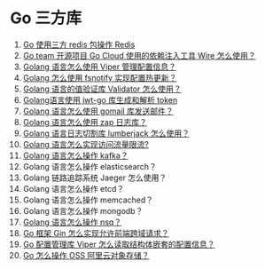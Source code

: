 # Go 三方库
1. [Go 使用三方 redis 包操作 Redis](https://mp.weixin.qq.com/s/7WtGQ2czx22GsCABZPGcHw)
2. [Go team 开源项目 Go Cloud 使用的依赖注入工具 Wire 怎么使用？](https://mp.weixin.qq.com/s/7B71pL7vH1PcmY00VbfG_g)
3. [Golang 语言怎么使用 Viper 管理配置信息？](https://mp.weixin.qq.com/s/zLFnhk4kJ1sefXTpThnlHQ)
4. [Golang 怎么使用 fsnotify 实现配置热更新？](https://mp.weixin.qq.com/s/tJ1LvDf14EKg-qQlJUQapQ)
5. [Golang 语言的值验证库 Validator 怎么使用？](https://mp.weixin.qq.com/s/uaVDytWj2gLEokiVDlwoEg)
6. [Golang语言使用 jwt-go 库生成和解析 token](https://mp.weixin.qq.com/s/SLuQ6oIaA4tEm7nbdbvDPg)
7. [Golang 语言怎么使用 gomail 库发送邮件？](https://mp.weixin.qq.com/s/is2PnBNwjgrk_p-2hxNAzw)
8. [Golang 语言怎么使用 zap 日志库？](https://mp.weixin.qq.com/s/W9T1HIoXk6czu_W6YC8LHQ)
9. [Golang 语言日志切割库 lumberjack 怎么使用？](https://mp.weixin.qq.com/s/gGnovwzS1ucW3Afxcytp_Q)
10. [Golang 语言怎么实现访问流量限流?](https://mp.weixin.qq.com/s/8f9GrnfoBNnix8ZqdGs4lA)
11. [Golang 语言怎么操作 kafka？](https://mp.weixin.qq.com/s/T3dWcf5v1cWMdNbsK3_w2A)
12. Golang 语言怎么操作 elasticsearch？ 
13. Golang 链路追踪系统 Jaeger 怎么使用？ 
14. Golang 语言怎么操作 etcd？ 
15. Golang 语言怎么操作 memcached？ 
16. Golang 语言怎么操作 mongodb？
17. [Golang 语言怎么操作 nsq？](https://mp.weixin.qq.com/s/rtp933YYX2vXfsMxtCBp8g)
18. [Go 框架 Gin 怎么实现允许前端跨域请求？](https://mp.weixin.qq.com/s/GFX3sAgZqrxsGamJT-s4-g)
19. [Go 配置管理库 Viper 怎么读取结构体嵌套的配置信息？](https://mp.weixin.qq.com/s/BxKoRUTMzowo6bJ3LeRSNA)
20. [Go 怎么操作 OSS 阿里云对象存储？](https://mp.weixin.qq.com/s/pj-gCbR3JbwOIhy6uudYbg)
